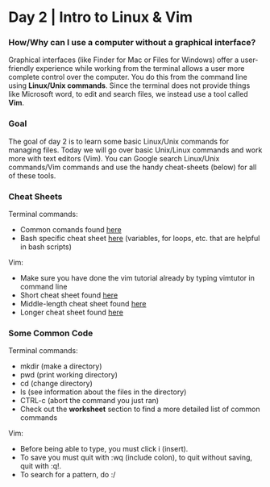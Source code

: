 # Day 2 | Intro to Linux & Vim

### How/Why can I use a computer without a graphical interface?
Graphical interfaces (like Finder for Mac or Files for Windows) offer a user-friendly experience while working from the terminal allows a user more complete control over the computer. You do this from the command line using **Linux/Unix commands**. Since the terminal does not provide things like Microsoft word, to edit and search files, we instead use a tool called **Vim**.

### Goal
The goal of day 2 is to learn some basic Linux/Unix commands for managing files. Today we will go over basic Unix/Linux commands and work more with text editors (Vim). You can Google search Linux/Unix commands/Vim commands and use the handy cheat-sheets (below) for all of these tools.

### Cheat Sheets
Terminal commands:
- Common comands found [here](https://cheatography.com/davechild/cheat-sheets/linux-command-line/)
- Bash specific cheat sheet [here](https://devhints.io/bash) (variables, for loops, etc. that are helpful in bash scripts)

Vim: 
- Make sure you have done the vim tutorial already by typing vimtutor in command line
- Short cheat sheet found [here](https://www.shell-tips.com/cheat-sheets/vim-quick-references/vi_vim_cheat_sheet.pdf)
- Middle-length cheat sheet found [here](https://www.cs.cmu.edu/~15131/f17/topics/vim/vim-cheatsheet.pdf)
- Longer cheat sheet found [here](https://phoenixnap.com/kb/vim-commands-cheat-sheet)
### Some Common Code
Terminal commands:
- mkdir (make a directory)
- pwd (print working directory)
- cd (change directory)
- ls (see information about the files in the directory)
- CTRL-c (abort the command you just ran)
- Check out the **worksheet** section to find a more detailed list of common commands

Vim:
- Before being able to type, you must click i (insert).
- To save you must quit with :wq (include colon), to quit without saving, quit with :q!.
- To search for a pattern, do :/<pattern>

